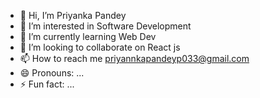 - 👋 Hi, I’m Priyanka Pandey
- 👀 I’m interested in Software Development
- 🌱 I’m currently learning Web Dev
- 💞️ I’m looking to collaborate on React js
- 📫 How to reach me priyannkapandeyp033@gmail.com
- 😄 Pronouns: ...
- ⚡ Fun fact: ...

<!---
PriyankaPandey033/PriyankaPandey033 is a ✨ special ✨ repository because its `README.md` (this file) appears on your GitHub profile.
You can click the Preview link to take a look at your changes.
--->
